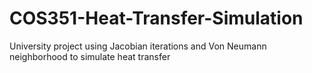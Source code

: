 # COS351-Heat-Transfer-Simulation
University project using Jacobian iterations and Von Neumann neighborhood to simulate heat transfer
